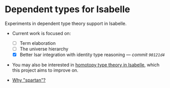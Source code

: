 # Dependent types for Isabelle

Experiments in dependent type theory support in Isabelle.

- Current work is focused on:

  - [ ] Term elaboration
  - [ ] The universe hierarchy
  - [x] Better Isar integration with identity type reasoning — *commit `90121d4`*

- You may also be interested in [homotopy type theory in Isabelle](https://github.com/jaycech3n/Isabelle-HoTT), which this project aims to improve on.

- [Why "spartan"?](http://math.andrej.com/wp-content/uploads/2017/12/Spartan-Type-Theory.pdf)
